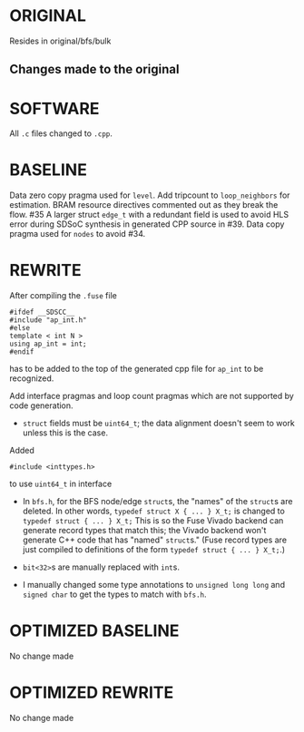 # ORIGINAL
Resides in original/bfs/bulk

## Changes made to the original

# SOFTWARE
All `.c` files changed to `.cpp`.

# BASELINE
Data zero copy pragma used for `level`.
Add tripcount to `loop_neighbors` for estimation.
BRAM resource directives commented out as they break the flow. #35
A larger struct `edge_t` with a redundant field is used to avoid HLS error during SDSoC synthesis in generated CPP source in #39. 
Data copy pragma used for `nodes` to avoid #34.

# REWRITE
After compiling the `.fuse` file
```
#ifdef __SDSCC__
#include "ap_int.h"
#else
template < int N >
using ap_int = int;
#endif
```
has to be added to the top of the generated cpp file for `ap_int` to be recognized.

Add interface pragmas and loop count pragmas which are not supported by code generation.

- `struct` fields must be `uint64_t`; the data alignment doesn't seem to work unless this is the case.

Added 
```
#include <inttypes.h>
```
to use `uint64_t` in interface

- In `bfs.h`, for the BFS node/edge `struct`s, the "names" of the `struct`s are deleted. In other words, `typedef struct X { ... } X_t;` is changed to `typedef struct { ... } X_t;` This is so the Fuse Vivado backend can generate record types that match this; the Vivado backend won't generate C++ code that has "named" `struct`s." (Fuse record types are just compiled to definitions of the form `typedef struct { ... } X_t;`.)

- `bit<32>`s are manually replaced with `int`s.
- I manually changed some type annotations to `unsigned long long` and `signed char` to get the types to match with `bfs.h`.

# OPTIMIZED BASELINE
No change made

# OPTIMIZED REWRITE
No change made
